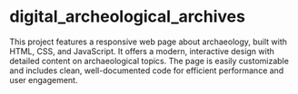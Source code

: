 # digital_archeological_archives
This project features a responsive web page about archaeology, built with HTML, CSS, and JavaScript. It offers a modern, interactive design with detailed content on archaeological topics. The page is easily customizable and includes clean, well-documented code for efficient performance and user engagement.
